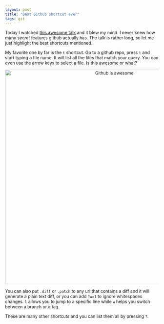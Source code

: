 ```yaml
---
layout: post
title: "Best Github shortcut ever"
tags: git
---
```



Today I watched [this awesome talk](http://confreaks.com/videos/1229-aloharuby2012-git-and-github-secrets) and it blew my mind. I never knew how many *secret* features github actually has. The talk is rather long, so let me just highlight the best shortcuts mentioned.

My favorite one by far is the `t` shortcut. Go to a github repo, press `t` and start typing a file name. It will list all the files that match your query. You can even use the arrow keys to select a file. Is this awesome or what?

<a href="/assets/pics/bestgithub.jpg" style="text-align:center;"><img class="" src="/assets/pics/bestgithub.jpg"  width="700" alt="Github is awesome" /></a>

You can also put `.diff` or `.patch` to any url that contains a diff and it will generate a plain text diff, or you can add `?w=1` to ignore whitespaces changes. `l` allows you to jump to a specific line while `w` helps you switch between a branch or a tag.

These are many other shortcuts and you can list them all by pressing `?`.
